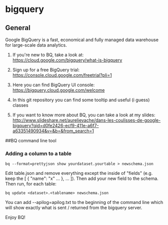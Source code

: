 # bigquery

## General

Google BigQuery is a fast, economical and fully managed data warehouse for large-scale data analytics.

1. If you're new to BQ, take a look at: https://cloud.google.com/bigquery/what-is-bigquery

2. Sign up for a free BigQuery trial: https://console.cloud.google.com/freetrial?pli=1

3. Here you can find BigQuery UI console: https://bigquery.cloud.google.com/welcome

4. In this git repository you can find some tooltip and useful (i guess) classes

5. If you want to know more about BQ, you can take a look at my slides: http://www.slideshare.net/aurelievache/dans-les-coulisses-de-google-bigquery?qid=d0fe2426-ecf9-411e-a6f7-a63351490934&v=&b=&from_search=1

##BQ command line tool

### Adding a column to a table

```bq --format=prettyjson show yourdataset.yourtable > newschema.json```

Edit table.json and remove everything except the inside of "fields" (e.g. keep the [ { "name": "x" ... }, ... ]). Then add your new field to the schema. Then run, for each table: 

```bq update <dataset>.<tablename> newschema.json```

You can add --apilog=apilog.txt to the beginning of the command line which will show exactly what is sent / returned from the bigquery server.

Enjoy BQ!
